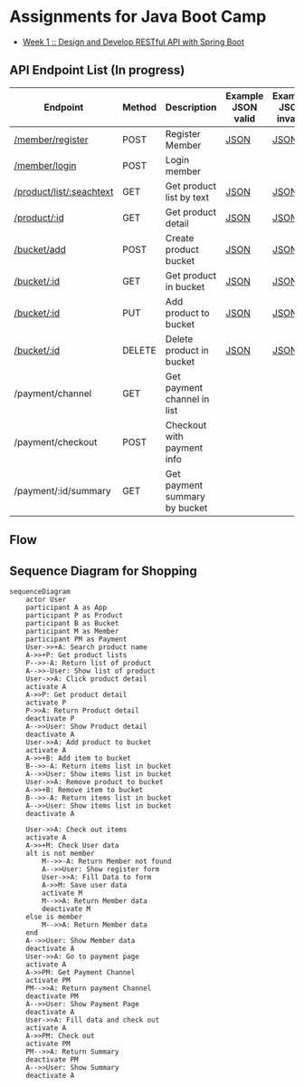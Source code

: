 # Assignments for Java Boot Camp
* [Week 1 :: Design and Develop RESTful API with Spring Boot](https://github.com/up1/assignment-java-boot-camp/wiki/Week-01)

## API Endpoint List (In progress)
|Endpoint|Method|Description|Example JSON valid|Example JSON invalid|
|-|-|-|-|-|
|[/member/register](https://github.com/K-dotdev/assignment-java-boot-camp/wiki/Member-API#sign-up)|POST|Register Member|[JSON](https://github.com/K-dotdev/assignment-java-boot-camp/wiki/Member-API#response-valid)|[JSON](https://github.com/K-dotdev/assignment-java-boot-camp/wiki/Member-API#response-invalid)|
|[/member/login](https://github.com/K-dotdev/assignment-java-boot-camp/wiki/Member-API#sign-in)|POST|Login member|||
|[/product/list/:seachtext](https://github.com/K-dotdev/assignment-java-boot-camp/wiki/Product-API#product-list)|GET|Get product list by text|[JSON](https://github.com/K-dotdev/assignment-java-boot-camp/wiki/Product-API#response-valid)|[JSON](https://github.com/K-dotdev/assignment-java-boot-camp/wiki/Product-API#response-invalid)|
|[/product/:id](https://github.com/K-dotdev/assignment-java-boot-camp/wiki/Product-API#product-detail)|GET|Get product detail|[JSON](https://github.com/K-dotdev/assignment-java-boot-camp/wiki/Product-API#response-valid-1)|[JSON](https://github.com/K-dotdev/assignment-java-boot-camp/wiki/Product-API#response-invalid-1)|
|[/bucket/add](https://github.com/K-dotdev/assignment-java-boot-camp/wiki/Bucket-API#add-item-to-bucket)|POST|Create product bucket|[JSON](https://github.com/K-dotdev/assignment-java-boot-camp/wiki/Bucket-API#response-valid)|[JSON](https://github.com/K-dotdev/assignment-java-boot-camp/wiki/Product-API#response-invalid)|
|[/bucket/:id](https://github.com/K-dotdev/assignment-java-boot-camp/wiki/Bucket-API#get-item-list-from-bucket)|GET|Get product in bucket|[JSON](https://github.com/K-dotdev/assignment-java-boot-camp/wiki/Bucket-API#response-valid-1)|[JSON](https://github.com/K-dotdev/assignment-java-boot-camp/wiki/Bucket-API#response-invalid-1)|
|[/bucket/:id](https://github.com/K-dotdev/assignment-java-boot-camp/wiki/Bucket-API#update-item-in-bucket)|PUT|Add product to bucket|[JSON](https://github.com/K-dotdev/assignment-java-boot-camp/wiki/Bucket-API#response-valid-2)|[JSON](https://github.com/K-dotdev/assignment-java-boot-camp/wiki/Bucket-API#response-invalid-2)|
|[/bucket/:id]()|DELETE|Delete product in bucket|[JSON](https://github.com/K-dotdev/assignment-java-boot-camp/wiki/Bucket-API#response-valid-3)|[JSON](https://github.com/K-dotdev/assignment-java-boot-camp/wiki/Bucket-API#response-invalid-3)|
|/payment/channel|GET|Get payment channel in list|||
|/payment/checkout|POST|Checkout with payment info|||
|/payment/:id/summary|GET|Get payment summary by bucket|||

## Flow

## Sequence Diagram for Shopping

```mermaid
sequenceDiagram
    actor User
    participant A as App
    participant P as Product
    participant B as Bucket
    participant M as Member
    participant PM as Payment
    User->>+A: Search product name
    A->>+P: Get product lists
    P-->>-A: Return list of product
    A-->>-User: Show list of product
    User->>A: Click product detail
    activate A
    A->>P: Get product detail
    activate P
    P->>A: Return Product detail
    deactivate P
    A-->>User: Show Product detail
    deactivate A
    User->>A: Add product to bucket
    activate A
    A->>+B: Add item to bucket
    B-->>-A: Return items list in bucket
    A-->>User: Show items list in bucket
    User->>A: Remove product to bucket
    A->>+B: Remove item to bucket
    B-->>-A: Return items list in bucket
    A-->>User: Show items list in bucket
    deactivate A
    
    User->>A: Check out items
    activate A
    A->>+M: Check User data
    alt is not member
        M-->>-A: Return Member not found
        A-->>User: Show register form
        User->>A: Fill Data to form
        A->>M: Save user data
        activate M
        M-->>A: Return Member data
        deactivate M
    else is member
        M-->>A: Return Member data
    end
    A-->>User: Show Member data
    deactivate A
    User->>A: Go to payment page
    activate A
    A->>PM: Get Payment Channel
    activate PM
    PM-->>A: Return payment Channel
    deactivate PM
    A-->>User: Show Payment Page
    deactivate A
    User->>A: Fill data and check out
    activate A
    A->>PM: Check out
    activate PM
    PM-->>A: Return Summary
    deactivate PM
    A-->>User: Show Summary
    deactivate A
```
